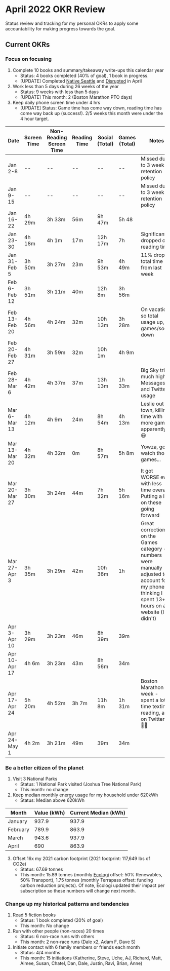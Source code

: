 # April 2022 OKR Review

Status review and tracking for my personal OKRs to apply some accountability for making progress towards the goal.

## Current OKRs

### Focus on focusing
1. Complete 10 books and summary/takeaway write-ups this calendar year
    * Status: 4 books completed (40% of goal), 1 book in progress.
    * [UPDATE] Completed [Native Seattle](/archive/books/native-seattle.md) and [Disrupted](/archive/books/disrupted.md) in April
2. Work less than 5 days during 26 weeks of the year
    * Status: 9 weeks with less than 5 days 
    * [UPDATE] This month: 2 (Boston Marathon PTO days)
3. Keep daily phone screen time under 4 hrs
    * [UPDATE] Status: Game time has come way down, reading time has come way back up (success!). 2/5 weeks this month were under the 4 hour target.
 
|Date|Screen Time|Non-Reading Screen Time|Reading Time|Social (Total)|Games (Total)|Notes|
  |------|------|------|------|------|------|------|
  | Jan 2-8 | -- | -- | -- | -- | -- | Missed due to 3 week retention policy |
  | Jan 9-15 | -- | -- | -- | -- | -- | Missed due to 3 week retention policy |
  | Jan 16-22 | 4h 29m | 3h 33m | 56m | 9h 47m | 5h 48 | |
  | Jan 23-30 | 4h 18m | 4h 1m | 17m | 12h 17m | 7h | Significantly dropped off reading time | 
  | Jan 31-Feb 5 | 3h 50m | 3h 27m | 23m | 9h 53m | 4h 49m | 11% drop in total time from last week | 
  | Feb 6-Feb 12 | 3h 51m | 3h 11m | 40m | 12h 8m | 3h 56m | |
  | Feb 13-Feb 20 | 4h 56m | 4h 24m | 32m | 10h 13m | 3h 28m | On vacation so total usage up, games/social down | 
  | Feb 20-Feb 27 | 4h 31m | 3h 59m | 32m | 10h 1m | 4h 9m | | 
  | Feb 28-Mar 6 | 4h 42m | 4h 37m | 37m | 13h 13m | 1h 33m | Big Sky trip, much higher Messages and Twitter usage |
  | Mar 6-Mar 13 | 4h 12m | 4h 9m | 24m | 8h 54m | 4h 13m | Leslie out of town, killing time with more games apparently 😆 |
  | Mar 13-Mar 20 | 4h 32m | 4h 32m | 0m | 8h 57m | 5h 8m | Yowza, gotta watch those games... |
  | Mar 20-Mar 27 | 3h 30m | 3h 24m | 44m | 7h 32m | 5h 16m | It got WORSE even with less time overall. Putting a lid on these going forward |  
  | Mar 27-Apr 3 | 3h 35m | 3h 29m | 42m | 10h 36m | 1h | Great correction on the Games category -- numbers were manually adjusted to account for my phone thinking I spent 13+ hours on a website (I didn't) |  
  | Apr 3-Apr 10 | 3h 29m | 3h 23m | 46m | 8h 39m | 39m |  |  
  | Apr 10-Apr 17 | 4h 6m | 3h 23m | 43m | 8h 56m | 34m |  |  
  | Apr 17-Apr 24 | 5h 20m | 4h 52m | 3h 7m | 11h 8m | 1h 31m | Boston Marathon week - spent a lot of time texting, reading, and on Twitter 🤷‍♂️ |  
  | Apr 24-May 1 | 4h 2m | 3h 21m | 49m | 39m | 34m |  |  
  
  
  

### Be a better citizen of the planet
1. Visit 3 National Parks
    * Status: 1 National Park visited (Joshua Tree National Park)
    * This month: no change
2. Keep median monthly energy usage for my household under 620kWh
    * Status: Median above 620kWh 

|Month|Value (kWh)|Current Median (kWh)|
|------|------|------|
|January|937.9|937.9|
|February|789.9|863.9|
|March|943.6|937.9|
|April|690|863.9|


3. Offset 16x my 2021 carbon footprint (2021 footprint: 117,649 lbs of CO2e)  
    * Status: 67.69 tonnes 
    * This month: 15.89 tonnes (monthly [Ecologi](https://ecologi.com) offset: 50% Renewables, 50% Transport), 1.75 tonnes (monthly Terrapass offset: funding carbon reduction projects). Of note, Ecologi updated their impact per subscription so these numbers will change next month.

### Change up my historical patterns and tendencies 
1. Read 5 fiction books
    * Status: 1 book completed (20% of goal)
    * This month: No change
2. Run with other people (non-races) 20 times
    * Status: 6 non-race runs with others 
    * This month: 2 non-race runs (Dale x2, Adam F, Dave S)
3. Initiate contact with 6 family members or friends each month
    * Status: 4/4 months 
    * This month: 15 initiations (Katherine, Steve, Uche, AJ, Richard, Matt, Aimee, Susan, Chatel, Dan, Dale, Justin, Ravi, Brian, Anne)
